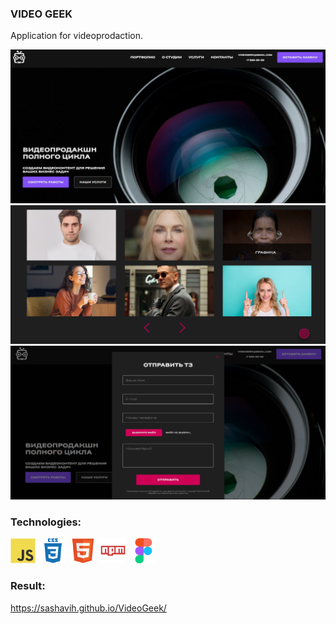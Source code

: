 ### VIDEO GEEK
Application for videoprodaction.

<img src="https://github.com/Sashavih/VideoGeek/blob/main/assets/img/main/vg.png" width="700"/>

<img src="https://github.com/Sashavih/VideoGeek/blob/main/assets/img/main/vgvideo.png" width="700"/>

<img src="https://github.com/Sashavih/VideoGeek/blob/main/assets/img/main/vgmodal.png" width="700"/>


### Technologies:
<div>
  <img src="https://github.com/devicons/devicon/blob/master/icons/javascript/javascript-original.svg" title="JavaScript" alt="JavaScript" width="40" height="40"/>&nbsp;
  <img src="https://github.com/devicons/devicon/blob/master/icons/css3/css3-plain-wordmark.svg"  title="CSS3" alt="CSS" width="40" height="40"/>&nbsp;
  <img src="https://github.com/devicons/devicon/blob/master/icons/html5/html5-original.svg" title="HTML5" alt="HTML" width="40" height="40"/>&nbsp;
  <img src="https://github.com/devicons/devicon/blob/master/icons/npm/npm-original-wordmark.svg" title="HTML5" alt="HTML" width="40" height="40"/>&nbsp;
  <img src="https://github.com/devicons/devicon/blob/master/icons/figma/figma-original.svg" title="HTML5" alt="HTML" width="40" height="40"/>&nbsp;
 
  
</div>

### Result:
https://sashavih.github.io/VideoGeek/
